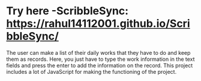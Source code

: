 # Try here -ScribbleSync:  https://rahul14112001.github.io/ScribbleSync/ 
 The user can make a list of their daily works that they have to do and keep them as records. Here, you just have to type the work information in the text fields and press the enter to add the information on the record. This project includes a lot of JavaScript for making the functioning of the project.
